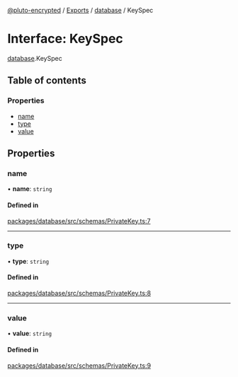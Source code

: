 [@pluto-encrypted](../README.md) / [Exports](../modules.md) / [database](../modules/database.md) / KeySpec

# Interface: KeySpec

[database](../modules/database.md).KeySpec

## Table of contents

### Properties

- [name](database.KeySpec.md#name)
- [type](database.KeySpec.md#type)
- [value](database.KeySpec.md#value)

## Properties

### name

• **name**: `string`

#### Defined in

[packages/database/src/schemas/PrivateKey.ts:7](https://github.com/atala-community-projects/pluto-encrypted/blob/dac22454/packages/database/src/schemas/PrivateKey.ts#L7)

___

### type

• **type**: `string`

#### Defined in

[packages/database/src/schemas/PrivateKey.ts:8](https://github.com/atala-community-projects/pluto-encrypted/blob/dac22454/packages/database/src/schemas/PrivateKey.ts#L8)

___

### value

• **value**: `string`

#### Defined in

[packages/database/src/schemas/PrivateKey.ts:9](https://github.com/atala-community-projects/pluto-encrypted/blob/dac22454/packages/database/src/schemas/PrivateKey.ts#L9)
